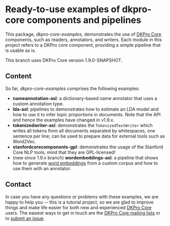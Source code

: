 # Ready-to-use examples of dkpro-core components and pipelines

This package, *dkpro-core-examples*, demonstrates the use of [DKPro Core](http://dkpro.github.io/) components, such as readers, annotators, and writers.
Each module in this project refers to a DKPro core component, providing a simple pipeline that is
usable as is.

This branch uses DKPro Core version 1.9.0-SNAPSHOT.

## Content 

So far, *dkpro-core-examples* comprises the following examples:

* **nameannotation-asl**: a dictionary-based name annotator that uses a custom annotation type. 
* **lda-asl**: pipelines to demonstrates how to estimate an LDA model and how to use it to infer topic proportions
in documents. Note that the API and hence the examples have changed in v1.9.x.
* **tokenizedwriter-asl**: demonstrates the `TokenizedTextWriter` which writes all tokens from all documents separated
by whitespaces, one sentence per line; can be used to prepare data for external tools such as Word2Vec. 
* **stanfordcorecomponents-gpl**: demonstrates the usage of the Stanford Core NLP tools; mind that they are
 GPL-licensed!
* (new since 1.9.x branch) **wordembeddings-asl**: a pipeline that shows how to generate [word embeddings](https://en.wikipedia.org/wiki/Word_embedding) from a custom corpus and how to use them with an annotator.

## Contact

In case you have any questions or problems with these examples, we are happy to help you -- this is a tutorial project, so we are glad to improve things and make life easier for both new and experienced [DKPro Core](http://dkpro.github.io/) users.
The easiest ways to get in touch are the [DKPro Core mailing lists](https://dkpro.github.io/dkpro-core/pages/mailinglists/) or to [submit an issue](https://github.com/dkpro/dkpro-core-examples/issues).
